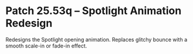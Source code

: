 # Patch 25.53q – Spotlight Animation Redesign

Redesigns the Spotlight opening animation. Replaces glitchy bounce with a smooth scale-in or fade-in effect.
